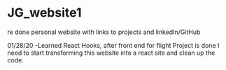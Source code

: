 # JG_website1
re done personal website with links to projects and linkedIn/GitHub

01/28/20
  -Learned React Hooks, after front end for flight Project is done I need to start transforming this website into a react site 
  and clean up the code.
  
